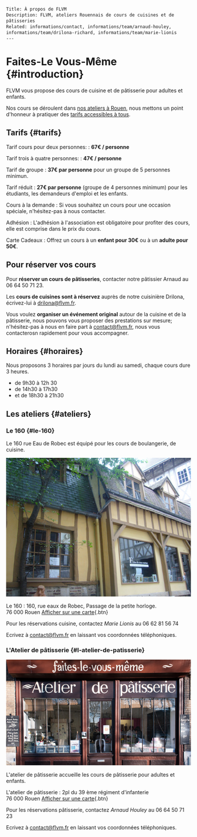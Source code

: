 	Title: À propos de FLVM
	Description: FLVM, ateliers Rouennais de cours de cuisines et de pâtisseries
	Related: informations/contact, informations/team/arnaud-houley, informations/team/drilona-richard, informations/team/marie-lionis
	---

# Faites-Le Vous-Même {#introduction}

FLVM vous propose des cours de cuisine et de pâtisserie pour adultes et enfants.

Nos cours se déroulent dans [nos ateliers à Rouen](informations#ateliers), nous mettons un point d'honneur à pratiquer des [tarifs accessibles à tous](informations#tarifs).


## Tarifs {#tarifs}
Tarif cours pour deux personnes:
: **67€ / personne**

Tarif trois à quatre personnes:
: **47€ / personne**

Tarif de groupe
: **37€ par personne** pour un groupe de 5 personnes minimun.

Tarif réduit
: **27€ par personne** (groupe de 4 personnes minimum) pour les étudiants, les demandeurs d'emploi et les enfants.

Cours à la demande
: Si vous souhaitez un cours pour une occasion spéciale, n'hésitez-pas à nous contacter.

Adhésion
: L'adhésion à l'association est obligatoire pour profiter des cours, elle est comprise dans le prix du cours.

Carte Cadeaux
: Offrez un cours à un **enfant pour 30€** ou à un **adulte pour 50€**.

## Pour réserver vos cours
Pour **réserver un cours de pâtisseries**, contacter notre pâtissier Arnaud au 06 64 50 71 23.

Les **cours de cuisines sont à réservez** auprès de notre cuisinière Drilona, écrivez-lui à <drilona@flvm.fr>.

Vous voulez **organiser un événement original** autour de la cuisine et de la pâtisserie, nous pouvons vous proposer des prestations sur mesure; n'hésitez-pas à nous en faire part à <contact@flvm.fr>, nous vous contacterosn rapidement pour vous accompagner.

## Horaires {#horaires}

Nous proposons 3 horaires par jours du lundi au samedi, chaque cours dure 3 heures.

 - de 9h30 à 12h 30
 - de 14h30 à 17h30
 - et de 18h30 à 21h30

## Les ateliers {#ateliers}

### Le 160 {#le-160}
Le 160 rue Eau de Robec est équipé pour les cours de boulangerie, de cuisine.

![Façade de l'atelier du 160](informations/images/atelier-le-160.jpg)

Le 160
:   160, rue eaux de Robec, Passage de la petite horloge.
	<br />
	76 000 Rouen
	[Afficher sur une carte](https://www.google.fr/maps/place/160+Rue+Eau+de+Robec,+76000+Rouen/@49.4415101,1.0988835,17z/data=!3m1!4b1!4m2!3m1!1s0x47e0ddd562561ac5:0x10270a15c9d5e977){.btn}


 Pour les réservations cuisine, contactez *Marie Lionis* au 06 62 81 56 74


 Ecrivez à <contact@flvm.fr> en laissant vos coordonnées téléphoniques.

### L'Atelier de pâtisserie {#l-atelier-de-patisserie}

![Façade de l'atelier de pâtisserie](informations/images/l-atelier-de-patisserie.jpg)

L'atelier de pâtisserie accueille les cours de pâtisserie pour adultes et enfants.

L'atelier de pâtisserie
:	2pl du 39 ème régiment d'infanterie
	<br />
	76 000 Rouen
	[Afficher sur une carte](https://www.google.fr/maps/place/Faites-Le+Vous-M%C3%AAme+-+Atelier+de+p%C3%A2tisserie/@49.4406801,1.1008133,17z/data=!4m7!1m4!3m3!1s0x47e0dc2bb55e0a75:0x86a03c89a2500d8b!2sFaites-Le+Vous-M%C3%AAme+-+Atelier+de+p%C3%A2tisserie!3b1!3m1!1s0x47e0dc2bb55e0a75:0x86a03c89a2500d8b){.btn}


 Pour les réservations pâtisserie, contactez *Arnaud Houley* au 06 64 50 71 23

 Ecrivez à <contact@flvm.fr> en laissant vos coordonnées téléphoniques.
